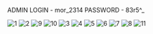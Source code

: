 ADMIN LOGIN - mor_2314
PASSWORD - 83r5^_

![1](https://user-images.githubusercontent.com/81364326/121545067-d9f70a00-ca12-11eb-83bc-d2ddb6c224d3.JPG)
![2](https://user-images.githubusercontent.com/81364326/121545091-e11e1800-ca12-11eb-8f1e-b12b8f656e48.JPG)
![9](https://user-images.githubusercontent.com/81364326/121545102-e3807200-ca12-11eb-85af-bb06a68805d0.JPG)
![10](https://user-images.githubusercontent.com/81364326/121545111-e54a3580-ca12-11eb-8a65-65f0a43b5789.JPG)
![3](https://user-images.githubusercontent.com/81364326/121545120-e8452600-ca12-11eb-92cb-052607d530d3.JPG)
![4](https://user-images.githubusercontent.com/81364326/121545130-e9765300-ca12-11eb-8af5-af716ca04ed9.JPG)
![5](https://user-images.githubusercontent.com/81364326/121545135-eb401680-ca12-11eb-82f4-79150d4eb0a3.JPG)
![6](https://user-images.githubusercontent.com/81364326/121545143-ed09da00-ca12-11eb-87a5-33ace3646b00.JPG)
![7](https://user-images.githubusercontent.com/81364326/121545150-ee3b0700-ca12-11eb-8561-15cc0ca92f69.JPG)
![8](https://user-images.githubusercontent.com/81364326/121545161-f09d6100-ca12-11eb-850d-09d1b0b4276d.JPG)
![11](https://user-images.githubusercontent.com/81364326/121545173-f2672480-ca12-11eb-9e20-c7857a5ad10e.JPG)




